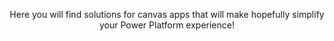 <p align="center">Here you will find solutions for canvas apps that will make hopefully simplify your Power Platform experience!</p>
